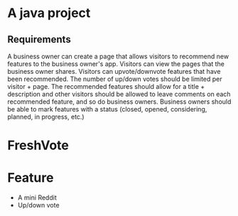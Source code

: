 # A java project 

## Requirements
A business owner can create a page that allows visitors to recommend new features to the business owner's app.
Visitors can view the pages that the business owner shares.
Visitors can upvote/downvote features that have been recommended.
The number of up/down votes should be limited per visitor + page.
The recommended features should allow for a title + description and other visitors should be allowed to leave comments on each recommended feature, and so do business owners.
Business owners should be able to mark features with a status (closed, opened, considering, planned, in progress, etc.)
# FreshVote

# Feature
- A mini Reddit
- Up/down vote
